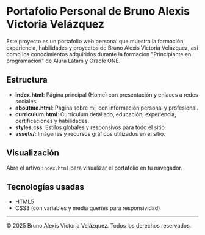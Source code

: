 # Portafolio Personal de Bruno Alexis Victoria Velázquez

Este proyecto es un portafolio web personal que muestra la formación, experiencia, habilidades y proyectos de Bruno Alexis Victoria Velázquez, asi como los conocimientos adquiridos durante la formacion "Principiante en programación" de Alura Latam y Oracle ONE.

## Estructura
- **index.html**: Página principal (Home) con presentación y enlaces a redes sociales.
- **aboutme.html**: Página sobre mí, con información personal y profesional.
- **curriculum.html**: Currículum detallado, educación, experiencia, certificaciones y habilidades.
- **styles.css**: Estilos globales y responsivos para todo el sitio.
- **assets/**: Imágenes y recursos gráficos utilizados en el sitio.

## Visualización
Abre el artivo `index.html` para visualizar el portafolio en tu navegador.

## Tecnologías usadas
- HTML5
- CSS3 (con variables y media queries para responsividad)

---
© 2025 Bruno Alexis Victoria Velázquez. Todos los derechos reservados. 